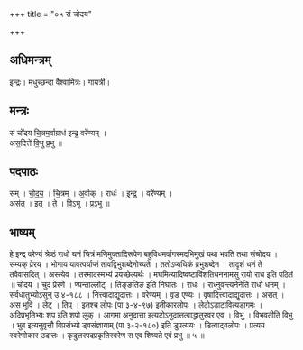 +++
title = "०५ सं चोदय"

+++
## अधिमन्त्रम्
इन्द्रः। मधुच्छन्दा वैश्वामित्रः। गायत्री।

## मन्त्रः
सं चो॑दय चि॒त्रम॒र्वाग्राध॑ इन्द्र॒ वरे॑ण्यम् ।  
अस॒दित्ते॑ वि॒भु प्र॒भु ॥

## पदपाठः
सम् । चो॒द॒य॒ । चि॒त्रम् । अ॒र्वाक् । राधः॑ । इ॒न्द्र॒ । वरे॑ण्यम् ।  
अस॑त् । इत् । ते॒ । वि॒ऽभु । प्र॒ऽभु ॥

## भाष्यम्
हे इन्द्र वरेण्यं श्रेष्ठं राधो घनं चित्रं मणिमुक्तादिरूपेण बहुविधमर्वागस्मदभिमुखं यथा भवति तथा संचोदय । सम्यक् प्रेरय । भोगाय यावत्पर्याप्तं तावद्विभुशब्देनोच्यते । ततोऽप्यधिकं प्रभुशब्देन । तादृशं धनं ते तवैवासदित् । अस्त्येव । तस्मादस्मभ्यं प्रयच्छेत्यर्थः । मघमित्यादिष्वष्टाविंशतिधननामसु रायो राध इति पठितं ॥ चोदय । चुद प्रेरणे । ण्यन्ताल्लोट् । तिङ्ङतिङ इति निघातः । राधः । राध्नुवन्त्यनेनेति राधो धनम् । सर्वधातुभ्योऽसुन् उ ४-१८८ । नित्त्वादाद्युदात्तः । वरेण्यम् । वृङ एण्यः । वृषादित्त्वादाद्युदात्तः । असत् । अस भुवि । लेट् । तिप् । इतश्च लोपः (पा ३-४-९७) इतीकारलोपः । लेटोऽडाटावित्यडागमः । अदिप्रभृतिभ्यः शप इति शपो लुक् । आगमा अनुदात्ता इत्यटोऽनुदात्तत्वाद्धातुस्वर एव । विभु । विभवतीति विभु । भुव इत्यनुवृत्तौ विप्रसंभ्यो ड्वसंज्ञायाम् (पा ३-२-१८०) इति डुप्रत्ययः । डित्वाट्वलोपः । प्रत्यय स्वरेणोकार उदात्तः । कृदुत्तरपदप्रकृतिस्वरेण स एव शिष्यते एवं प्रभु ॥ ५ ॥